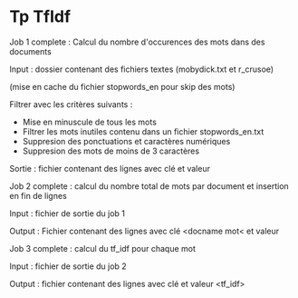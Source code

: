 # Tp TfIdf

Job 1 complete : Calcul du nombre d'occurences des mots dans des documents

Input : dossier contenant des fichiers textes (mobydick.txt et r_crusoe)

(mise en cache du fichier stopwords_en pour skip des mots)

Filtrer avec les critères suivants :
- Mise en minuscule de tous les mots
- Filtrer les mots inutiles contenu dans un fichier stopwords_en.txt
- Suppresion des ponctuations et caractères numériques
- Suppresion des mots de moins de 3 caractères

Sortie : fichier contenant des lignes avec clé <docname mot> et valeur <wordcount>

Job 2 complete : calcul du nombre total de mots par document et insertion en fin de lignes

Input : fichier de sortie du job 1

Output : Fichier contenant des lignes avec clé <docname mot< et valeur <wordcount wordperdoc>

Job 3 complete : calcul du tf_idf pour chaque mot

Input : fichier de sortie du job 2

Output : fichier contenant des lignes avec clé <docname mot> et valeur <tf_idf>